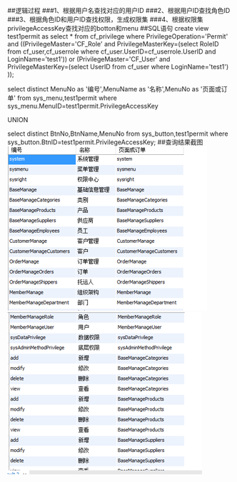 ##逻辑过程
###1、根据用户名查找对应的用户ID
###2、根据用户ID查找角色ID
###3、根据角色ID和用户ID查找权限，生成权限集
###4、根据权限集privilegeAccessKey查找对应的botton和menu
##SQL语句
create view test1permit as select * from cf_privilege 
where PrivilegeOperation='Permit' and ((PrivilegeMaster='CF_Role' and PrivilegeMasterKey=(select RoleID from cf_user,cf_userrole where cf_user.UserID=cf_userrole.UserID and LoginName='test1'))
or (PrivilegeMaster='CF_User' and PrivilegeMasterKey=(select UserID from cf_user where LoginName='test1') ));

select distinct MenuNo as '编号',MenuName as '名称',MenuNo as '页面或订单' from sys_menu,test1permit where
sys_menu.MenuID=test1permit.PrivilegeAccessKey

UNION

select distinct BtnNo,BtnName,MenuNo from sys_button,test1permit where
sys_button.BtnID=test1permit.PrivilegeAccessKey;
##查询结果截图
![image](https://github.com/Anneheng/MIS2/blob/master/1.PNG)
![image](https://github.com/Anneheng/MIS2/blob/master/2.PNG)
